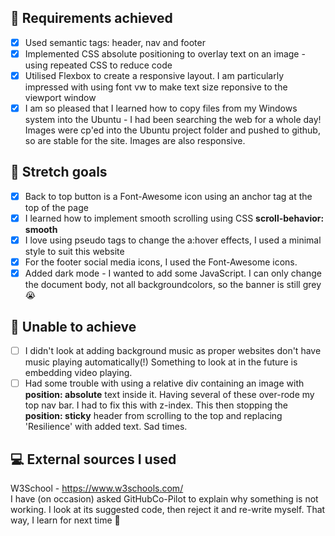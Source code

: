 ## :dart: Requirements achieved

- [x] Used semantic tags: header, nav and footer
- [x] Implemented CSS absolute positioning to overlay text on an image - using repeated CSS to reduce code
- [x] Utilised Flexbox to create a responsive layout. I am particularly impressed with using font vw to make text size reponsive to the viewport window
- [x] I am so pleased that I learned how to copy files from my Windows system into the Ubuntu - I had been searching the web for a whole day! Images were cp'ed into the Ubuntu project folder and pushed to github, so are stable for the site. Images are also responsive.

## :dart: Stretch goals

- [x] Back to top button is a Font-Awesome icon using an anchor tag at the top of the page
- [x] I learned how to implement smooth scrolling using CSS **scroll-behavior: smooth**
- [x] I love using pseudo tags to change the a:hover effects, I used a minimal style to suit this website
- [x] For the footer social media icons, I used the Font-Awesome icons.
- [x] Added dark mode - I wanted to add some JavaScript. I can only change the document body, not all backgroundcolors, so the banner is still grey :sob:

## :pushpin: Unable to achieve

- [ ] I didn't look at adding background music as proper websites don't have music playing automatically(!) Something to look at in the future is embedding video playing.
- [ ] Had some trouble with using a relative div containing an image with **position: absolute** text inside it. Having several of these over-rode my top nav bar. I had to fix this with z-index. This then stopping the **position: sticky** header from scrolling to the top and replacing 'Resilience' with added text. Sad times.

## :computer: External sources I used

W3School - https://www.w3schools.com/  
I have (on occasion) asked GitHubCo-Pilot to explain why something is not working. I look at its suggested code, then reject it and re-write myself. That way, I learn for next time :muscle:
